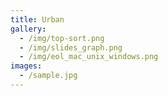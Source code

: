 ```yaml
---
title: Urban
gallery:
  - /img/top-sort.png
  - /img/slides_graph.png
  - /img/eol_mac_unix_windows.png
images:
  - /sample.jpg
---
```

